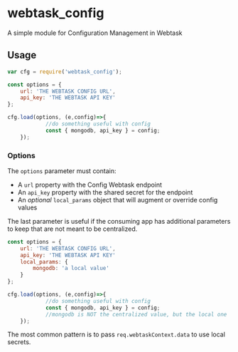 # webtask_config
A simple module for Configuration Management in Webtask

## Usage

```js
var cfg = require('webtask_config');

const options = {
	url: 'THE WEBTASK CONFIG URL',
	api_key: 'THE WEBTASK API KEY'
};

cfg.load(options, (e,config)=>{
			//do something useful with config
			const { mongodb, api_key } = config;
	});
```

### Options

The `options` parameter must contain:

* A `url` property with the Config Webtask endpoint
* An `api_key` property with the shared secret for the endpoint
* An *optional* `local_params` object that will augment or override config values

The last parameter is useful if the consuming app has additional parameters to keep that are not meant to be centralized.

```js
const options = {
	url: 'THE WEBTASK CONFIG URL',
	api_key: 'THE WEBTASK API KEY'
	local_params: {
		mongodb: 'a local value'
	}
};

cfg.load(options, (e,config)=>{
			//do something useful with config
			const { mongodb, api_key } = config;
			//mongodb is NOT the centralized value, but the local one
	});
```

The most common pattern is to pass `req.webtaskContext.data` to use local secrets.
